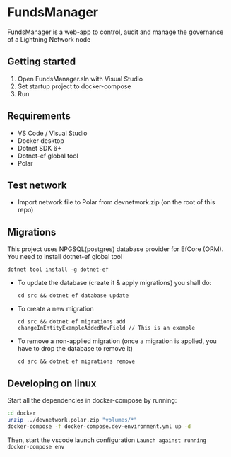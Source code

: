 # FundsManager

FundsManager is a web-app to control, audit and manage the governance of a Lightning Network node

## Getting started

1. Open FundsManager.sln with Visual Studio
2. Set startup project to docker-compose
3. Run

## Requirements

- VS Code / Visual Studio
- Docker desktop
- Dotnet SDK 6+
- Dotnet-ef global tool
- Polar

## Test network
- Import network file to Polar from devnetwork.zip (on the root of this repo)

## Migrations

This project uses NPGSQL(postgres) database provider for EfCore (ORM). You need to install dotnet-ef global tool
```
dotnet tool install -g dotnet-ef
```

- To update the database (create it & apply migrations) you shall do:
    ```
    cd src && dotnet ef database update
    ```
- To create a new migration
  ```
  cd src && dotnet ef migrations add changeInEntityExampleAddedNewField // This is an example
  ```
- To remove a non-applied migration (once a migration is applied, you have to drop the database to remove it)
    ```
    cd src && dotnet ef migrations remove
    ```

## Developing on linux


Start all the dependencies in docker-compose by running:
```bash
cd docker
unzip ../devnetwork.polar.zip "volumes/*"
docker-compose -f docker-compose.dev-environment.yml up -d
```
Then, start the vscode launch configuration `Launch against running docker-compose env`

